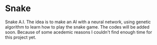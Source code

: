# Snake
Snake A.I.
The idea is to make an AI with a neural network, using genetic algorithm to learn how to play the snake game.
The codes will be added soon.
Because of some acedemic reasons I couldn't find enough time for this project yet.
